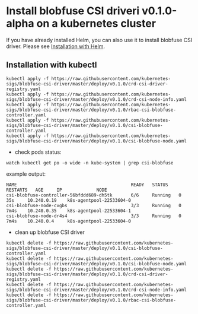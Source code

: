 # Install blobfuse CSI driveri v0.1.0-alpha on a kubernetes cluster

If you have already installed Helm, you can also use it to install blobfuse CSI driver. Please see [Installation with Helm](../charts/README.md).

## Installation with kubectl

```
kubectl apply -f https://raw.githubusercontent.com/kubernetes-sigs/blobfuse-csi-driver/master/deploy/v0.1.0/crd-csi-driver-registry.yaml
kubectl apply -f https://raw.githubusercontent.com/kubernetes-sigs/blobfuse-csi-driver/master/deploy/v0.1.0/crd-csi-node-info.yaml
kubectl apply -f https://raw.githubusercontent.com/kubernetes-sigs/blobfuse-csi-driver/master/deploy/v0.1.0/rbac-csi-blobfuse-controller.yaml
kubectl apply -f https://raw.githubusercontent.com/kubernetes-sigs/blobfuse-csi-driver/master/deploy/v0.1.0/csi-blobfuse-controller.yaml
kubectl apply -f https://raw.githubusercontent.com/kubernetes-sigs/blobfuse-csi-driver/master/deploy/v0.1.0/csi-blobfuse-node.yaml
```

- check pods status:

```
watch kubectl get po -o wide -n kube-system | grep csi-blobfuse
```

example output:

```
NAME                                           READY   STATUS    RESTARTS   AGE     IP             NODE
csi-blobfuse-controller-56bfddd689-dh5tk       6/6     Running   0          35s     10.240.0.19    k8s-agentpool-22533604-0
csi-blobfuse-node-cvgbs                        3/3     Running   0          7m4s    10.240.0.35    k8s-agentpool-22533604-1
csi-blobfuse-node-dr4s4                        3/3     Running   0          7m4s    10.240.0.4     k8s-agentpool-22533604-0
```

- clean up blobfuse CSI driver

```
kubectl delete -f https://raw.githubusercontent.com/kubernetes-sigs/blobfuse-csi-driver/master/deploy/v0.1.0/csi-blobfuse-controller.yaml
kubectl delete -f https://raw.githubusercontent.com/kubernetes-sigs/blobfuse-csi-driver/master/deploy/v0.1.0/csi-blobfuse-node.yaml
kubectl delete -f https://raw.githubusercontent.com/kubernetes-sigs/blobfuse-csi-driver/master/deploy/v0.1.0/crd-csi-driver-registry.yaml
kubectl delete -f https://raw.githubusercontent.com/kubernetes-sigs/blobfuse-csi-driver/master/deploy/v0.1.0/crd-csi-node-info.yaml
kubectl delete -f https://raw.githubusercontent.com/kubernetes-sigs/blobfuse-csi-driver/master/deploy/v0.1.0/rbac-csi-blobfuse-controller.yaml
```
